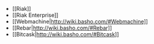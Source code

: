 * [[Riak]]
* [[Riak Enterprise]]
* [[Webmachine|http://wiki.basho.com/#Webmachine]]
* [[Rebar|http://wiki.basho.com/#Rebar]]
* [[Bitcask|http://wiki.basho.com/#Bitcask]]

